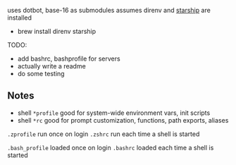 uses dotbot, base-16 as submodules
assumes direnv and [starship](https://starship.rs/guide/#🚀-installation) are installed
  - brew install direnv starship

TODO:
  - add bashrc, bashprofile for servers
  - actually write a readme
  - do some testing

## Notes

- shell `*profile` good for system-wide environment vars, init scripts
- shell `*rc` good for prompt customization, functions, path exports, aliases


`.zprofile` run once on login
`.zshrc` run each time a shell is started

`.bash_profile` loaded once on login
`.bashrc` loaded each time a shell is started

